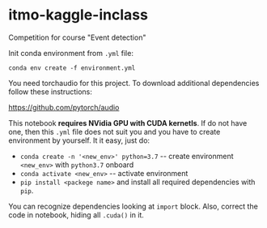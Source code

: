 # itmo-kaggle-inclass
Competition for course "Event detection"

Init conda environment from `.yml` file:

`conda env create -f environment.yml`

You need torchaudio for this project. To download additional dependencies follow these instructions: 

https://github.com/pytorch/audio

This notebook __requires NVidia GPU with CUDA kernetls__. If do not have one, then this `.yml` file does not suit you and you have to create environment by yourself. It it easy, just do:
- `conda create -n '<new_env>' python=3.7` -- create environment `<new_env>` with `python3.7` onboard
- `conda activate <new_env>` -- activate environment 
- `pip install <packege name>` and install all required dependencies with `pip`. 

You can recognize dependencies looking at `import` block. Also, correct the code in notebook, hiding all `.cuda()` in it.
